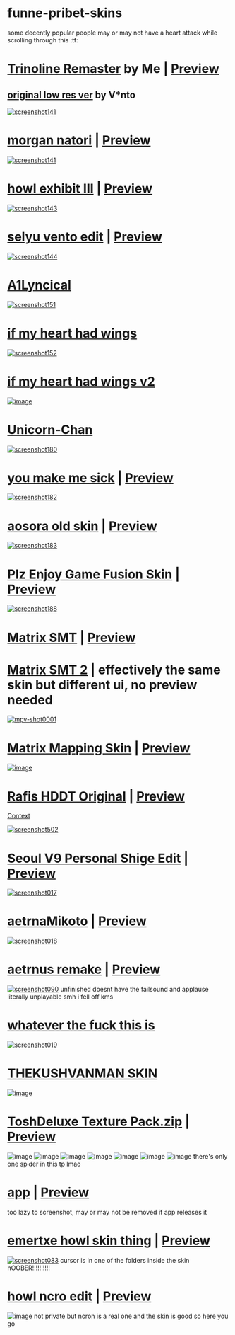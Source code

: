 # funne-pribet-skins

some decently popular people may or may not have a heart attack while scrolling through this :tf:

# [Trinoline Remaster](https://femboye.s-ul.eu/xMXED70W) by Me | [Preview](https://youtu.be/NIwMJGnCzqE)
## [original low res ver](https://mega.nz/file/cExi0Kga#-U0tyrp1TTJsuq-jdfaf8rf6bngti-Br1BJVKFC9Bjo) by V*nto
[![screenshot141](https://user-images.githubusercontent.com/117044049/201496171-ac86d0c1-c9c8-4578-a5a8-ac972019b4bb.png)](https://femboye.s-ul.eu/xMXED70W)

# [morgan natori](https://femboye.s-ul.eu/wFPhFWxE) | [Preview](https://youtu.be/h8HBf7jSAFM)
[![screenshot141](https://user-images.githubusercontent.com/117044049/201496223-2eda4011-c451-494a-9d26-81e10e58a952.png)](https://femboye.s-ul.eu/wFPhFWxE)

# [howl exhibit Ⅲ](https://files.getrektby.us/gciIqT7VKFcI.osk) | [Preview](https://youtu.be/WRcYYQacXh0)
[![screenshot143](https://user-images.githubusercontent.com/117044049/201496408-089558dc-8821-4eda-99b1-13cd7584bc7b.png)](https://files.getrektby.us/gciIqT7VKFcI.osk)

# [selyu vento edit](https://femboye.s-ul.eu/rTolC5zx) | [Preview](https://www.youtube.com/watch?v=bifEZg40IWQ)
[![screenshot144](https://user-images.githubusercontent.com/117044049/201496582-c6e236db-5a33-43f2-864d-d459ef843b90.png)](https://femboye.s-ul.eu/rTolC5zx)

# [A1Lyncical](https://femboye.s-ul.eu/xTIQ28x1)
[![screenshot151](https://user-images.githubusercontent.com/117044049/201505403-6cf8756e-0e9c-4fb7-bf88-497cd8d6662f.png)](https://femboye.s-ul.eu/xTIQ28x1)

# [if my heart had wings](https://femboye.s-ul.eu/vV6DYb9i)
[![screenshot152](https://user-images.githubusercontent.com/117044049/201505492-03a1a6d1-6991-44ae-a64c-0f70841966a1.png)](https://femboye.s-ul.eu/vV6DYb9i)

# [if my heart had wings v2](https://femboye.s-ul.eu/pRh9kRMM)
[![image](https://user-images.githubusercontent.com/45379301/205751520-e1012da1-bf43-42c6-b656-9e4c7e0c6e92.png)](https://femboye.s-ul.eu/pRh9kRMM)

# [Unicorn-Chan](https://femboye.s-ul.eu/StyrIQEw)
[![screenshot180](https://user-images.githubusercontent.com/117044049/201545283-d1c4607a-6e9d-4c2c-b32d-7f577d1893f8.png)](https://femboye.s-ul.eu/StyrIQEw)

# [you make me sick](https://femboye.s-ul.eu/89PcnFDc) | [Preview](https://youtu.be/OorMziHufRU)
[![screenshot182](https://user-images.githubusercontent.com/117044049/201545533-62ea43d0-5070-4b61-8825-07710bd81f1e.png)](https://femboye.s-ul.eu/89PcnFDc)

# [aosora old skin](https://femboye.s-ul.eu/fUO399uf) | [Preview](https://youtu.be/jPqyl_-T_xc)
[![screenshot183](https://user-images.githubusercontent.com/117044049/201545728-c41a5c74-75b5-4c40-85d5-ae47cc728662.png)](https://femboye.s-ul.eu/fUO399uf)

# [Plz Enjoy Game Fusion Skin](https://femboye.s-ul.eu/VBljtivB) | [Preview](https://www.youtube.com/watch?v=XWj_JITME5o)
[![screenshot188](https://user-images.githubusercontent.com/117044049/201572749-23158f06-6380-4d02-8399-ca0a3d1752fd.png)](https://femboye.s-ul.eu/VBljtivB)

# [Matrix SMT](https://files.getrektby.us/Ao24I67AJBef.osk) | [Preview](https://www.youtube.com/watch?v=eV8EcmUPEXI)
# [Matrix SMT 2](https://files.getrektby.us/5ag_bqYMdKVm.osk) | effectively the same skin but different ui, no preview needed
[![mpv-shot0001](https://user-images.githubusercontent.com/45379301/204169871-813734b8-5cf1-4d41-898e-b19885c4c22a.jpg)](https://files.getrektby.us/Ao24I67AJBef.osk)

# [Matrix Mapping Skin](https://files.getrektby.us/zgwSgrKimpzc.osk ) | [Preview](https://twitter.com/DreamEmulation/status/1591758012829806594)
[![image](https://user-images.githubusercontent.com/45379301/204318896-b9761a55-1189-4272-abaa-2612df883729.png)](https://files.getrektby.us/zgwSgrKimpzc.osk )

# [Rafis HDDT Original](https://femboye.s-ul.eu/bQ5DUPkC) | [Preview](https://www.youtube.com/watch?v=M6SPs67ZPGw)
[Context](https://user-images.githubusercontent.com/45379301/204319469-ec7124e1-86bd-4bbd-8193-42647629b38a.png)

[![screenshot502](https://user-images.githubusercontent.com/45379301/205456423-1f334c2f-343f-42bd-b093-7fdb9f958862.png)](https://femboye.s-ul.eu/bQ5DUPkC)

# [Seoul V9 Personal Shige Edit](https://femboye.s-ul.eu/j4j9TgA1) | [Preview](https://youtu.be/5Ai_tGU9oMc)
[![screenshot017](https://user-images.githubusercontent.com/45379301/206877990-c33e1b56-b2a7-4ad9-95c4-2f0333a6400d.png)](https://femboye.s-ul.eu/j4j9TgA1)

# [aetrnaMikoto](https://femboye.s-ul.eu/1Oray1gW) | [Preview](https://youtu.be/6w_BfxtB6wA)
[![screenshot018](https://user-images.githubusercontent.com/45379301/206878153-e741a442-39c7-4e8e-9139-79026386792e.png)](https://femboye.s-ul.eu/1Oray1gW)

# [aetrnus remake](https://chip.s-ul.eu/yqbrtpXZ) | [Preview](https://youtu.be/87aJfQE5c10?t=70)
[![screenshot090](https://user-images.githubusercontent.com/45379301/208765301-ab6e816c-e050-407f-b613-b7884e28b9a9.png)](https://chip.s-ul.eu/yqbrtpXZ)
unfinished doesnt have the failsound and applause literally unplayable smh i fell off kms

# [whatever the fuck this is](https://femboye.s-ul.eu/6prtsbXf)
[![screenshot019](https://user-images.githubusercontent.com/45379301/206878434-e52d6d73-2db6-4a2b-a9c4-e9cb68d4ca58.png)](https://femboye.s-ul.eu/6prtsbXf)

# [THEKUSHVANMAN SKIN](https://femboye.s-ul.eu/DXv1XHSH)
[![image](https://user-images.githubusercontent.com/45379301/206916037-0a9e3c37-13b1-4369-a8f4-5ec2dfe473d5.png)](https://femboye.s-ul.eu/DXv1XHSH)

# [ToshDeluxe Texture Pack.zip](https://github.com/nymphiaosu/funne-pribet-skins/files/10250496/ToshDeluxe.Texture.Pack.zip) | [Preview](https://youtu.be/kkNgy_KcH5Q)
![image](https://user-images.githubusercontent.com/45379301/208217808-00f3b37d-7dc4-449e-8789-e8363e58b436.png)
![image](https://user-images.githubusercontent.com/45379301/208217852-da11e5f6-6558-4a0b-9b2d-419e91c5e3d3.png)
![image](https://user-images.githubusercontent.com/45379301/208217879-be21c18f-c445-49e8-91f6-d735ee5365b1.png)
![image](https://user-images.githubusercontent.com/45379301/208217904-0ebca0e9-afb8-476e-b17c-fd731870bd06.png)
![image](https://user-images.githubusercontent.com/45379301/208217914-90e8cacc-10be-4a7b-aa73-5f0dc94d07b0.png)
![image](https://user-images.githubusercontent.com/45379301/208217920-410180b0-110d-4c9f-9c5a-a1bdb3f7ce67.png)
![image](https://user-images.githubusercontent.com/45379301/208217931-98f604c3-505d-49cc-9f07-757c4d0271d8.png)
there's only one spider in this tp lmao

# [app](https://cdn.discordapp.com/attachments/795679808779583579/1053478821266985031/app.osk) | [Preview](https://youtu.be/_mhC1NK34A0)
too lazy to screenshot, may or may not be removed if app releases it

# [emertxe howl skin thing](https://cdn.discordapp.com/attachments/973579452330147860/1053380767004229713/kamui.osk) | [Preview](https://www.youtube.com/watch?v=aUrTP416Cw4)
[![screenshot083](https://user-images.githubusercontent.com/45379301/208218762-87947e4a-1961-4aac-94ee-a16aefb1215e.jpg)](https://cdn.discordapp.com/attachments/973579452330147860/1053380767004229713/kamui.osk)
cursor is in one of the folders inside the skin nOOBER!!!!!!!!!!

# [howl ncro edit](https://ncronfntophliac.s-ul.eu/mTspLkm9) | [Preview](https://www.youtube.com/watch?v=NsqeZht3xeY)
[![image](https://user-images.githubusercontent.com/45379301/209898235-d80299aa-2fe9-4ca2-9ede-c2ad1b50fb3c.png)](https://ncronfntophliac.s-ul.eu/mTspLkm9)
not private but ncron is a real one and the skin is good so here you go
